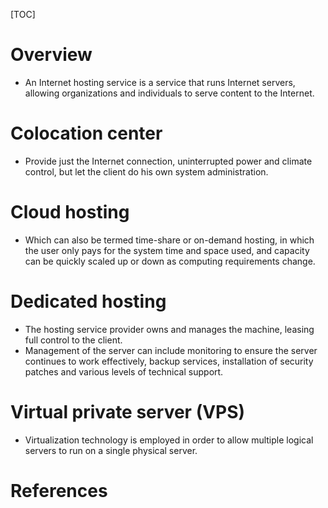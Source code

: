 [TOC]

# Overview
- An Internet hosting service is a service that runs Internet servers,
  allowing organizations and individuals to serve content to the
  Internet.

# Colocation center
- Provide just the Internet connection, uninterrupted power and climate
  control, but let the client do his own system administration.

# Cloud hosting
- Which can also be termed time-share or on-demand hosting, in which the
  user only pays for the system time and space used, and capacity can be
  quickly scaled up or down as computing requirements change.

# Dedicated hosting
- The hosting service provider owns and manages the machine, leasing
  full control to the client.
- Management of the server can include monitoring to ensure the server
  continues to work effectively, backup services, installation of
  security patches and various levels of technical support.

# Virtual private server (VPS)
- Virtualization technology is employed in order to allow multiple
  logical servers to run on a single physical server.

# References
[1]: https://en.wikipedia.org/wiki/Internet_hosting_service "Wikipedia - Internet hosting service"
